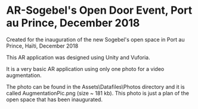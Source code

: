 # AR-Sogebel's Open Door Event, Port au Prince, December 2018
Created for the inauguration of the new Sogebel's open space in Port au Prince, Haïti, December 2018

This AR application was designed using Unity and Vuforia.

It is a very basic AR application using only one photo for a video augmentation.

The photo can be found in the Assets\Datafiles\Photos directory and it is called AugmentationPic.png (size ~ 181 kb). This photo is just a plan of the open space that has been inaugurated.

